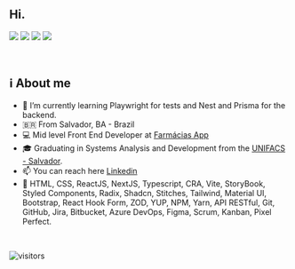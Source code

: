 ## Hi.

<a href="https://www.linkedin.com/in/adrielgama/" target="_blank"><img src="https://img.shields.io/badge/-LinkedIn-%230077B5?style=for-the-badge&logo=linkedin& logoColor=white" target="_blank"></a>
<a href = "mailto:adrielgama@gmail.com"><img src="https://img.shields.io/badge/-Gmail-%23333?style=for-the-badge&logo=gmail&logoColor=white" target="_blank"></a>
<a href = "https://t.me/adrielgama"><img src="https://img.shields.io/badge/Telegram-2CA5E0?style=for-the-badge&logo=telegram&logoColor=white" target="_blank"></a>
<a href="https://adrielgama.dev" target="_blank"><img src="https://img.shields.io/badge/website-000000?style=for-the-badge&logo=About.me&logoColor=white" target="_blank"></a>
<!-- <a href = "https://www.instagram.com/adrielgama/"><img src="https://img.shields.io/badge/Instagram-E4405F?style=for-the-badge&logo=instagram&logoColor=white" target="_blank"></a> -->

<br />
<!-- 
<img align="right" alt="GIF" src="https://github.com/adrielgama/adrielgama/blob/main/code.gif?raw=true" width="380" height="202" /> -->


## ℹ️ About me

- 🌱 I’m currently learning Playwright for tests and Nest and Prisma for the backend.
- 🇧🇷 From Salvador, BA - Brazil
- 💻 Mid level Front End Developer at [Farmácias App](https://www.farmaciasapp.com.br/)
- 🎓 Graduating in Systems Analysis and Development from the [UNIFACS - Salvador](https://www.unifacs.br/).
- 📫 You can reach here [Linkedin](https://www.linkedin.com/in/adrielgama/)
- 🚀 HTML, CSS, ReactJS, NextJS, Typescript, CRA, Vite, StoryBook, Styled Components, Radix, Shadcn, Stitches, Tailwind, Material UI, Bootstrap, React Hook Form, ZOD, YUP, NPM, Yarn, API RESTful, Git, GitHub, Jira, Bitbucket, Azure DevOps, Figma, Scrum, Kanban, Pixel Perfect.

<br />

<!-- 
![](https://github-profile-summary-cards.vercel.app/api/cards/profile-details?username=adrielgama&theme=monokai)
![](https://github-profile-summary-cards.vercel.app/api/cards/repos-per-language?username=adrielgama&theme=monokai) 
![](https://github-profile-summary-cards.vercel.app/api/cards/most-commit-language?username=adrielgama&theme=monokai)-->

![visitors](https://komarev.com/ghpvc/?username=adrielgama)
